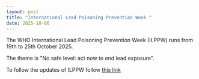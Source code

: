 ```yaml
---
layout: post
title: "International Lead Poisoning Prevention Week "
date: 2025-10-06
---
```

The WHO International Lead Poisoning Prevention Week  (ILPPW) runs from 19th to 25th October 2025. 

The theme is "No safe level: act now to end lead exposure".

To follow the updates of ILPPW follow [this link](https://www.who.int/campaigns/international-lead-poisoning-prevention-week/2025)
 
